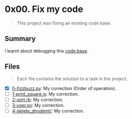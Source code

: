 # 0x00. Fix my code

> This project was fixing an existing code base.

## Summary

I learnt about debugging this [code base](https://github.com/alx-tools/0x00-Fix_My_Code_Challenge).

## Files

> Each file contains the solution to a task in the project.
- [x] [0-fizzbuzz.py](https://github.com/Ebube-Ochemba/Fix_My_Code_Challenge/blob/main/0x00-challenge/0-fizzbuzz.py): My correction (Order of operation).
- [ ] [1-print_square.js](https://github.com/Ebube-Ochemba/Fix_My_Code_Challenge/blob/main/0x00-challenge/1-print_square.js): My correction.
- [ ] [2-sort.rb](https://github.com/Ebube-Ochemba/Fix_My_Code_Challenge/blob/main/0x00-challenge/2-sort.rb): My correction.
- [ ] [3-user.py](https://github.com/Ebube-Ochemba/Fix_My_Code_Challenge/blob/main/0x00-challenge/3-user.py): My correction.
- [ ] [4-delete_dnodeint/](https://github.com/Ebube-Ochemba/Fix_My_Code_Challenge/tree/main/0x00-challenge/4-delete_dnodeint): My correction.
